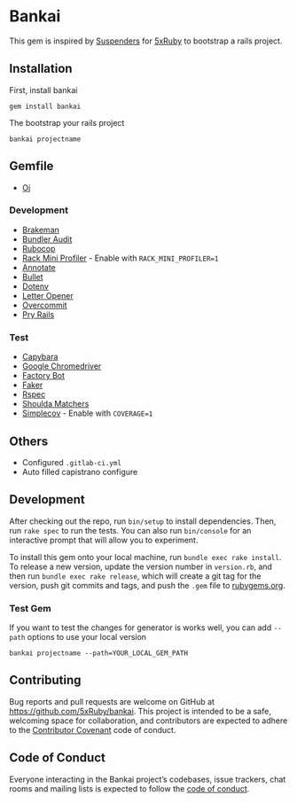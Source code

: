 Bankai
===

This gem is inspired by [Suspenders](https://github.com/thoughtbot/suspenders) for [5xRuby](https://5xruby.tw) to bootstrap a rails project.

## Installation

First, install bankai

```
gem install bankai
```

The bootstrap your rails project

```
bankai projectname
```

## Gemfile

* [Oj](http://www.ohler.com/oj/)

### Development

* [Brakeman](https://github.com/presidentbeef/brakeman)
* [Bundler Audit](https://github.com/rubysec/bundler-audit)
* [Rubocop](https://github.com/bbatsov/rubocop)
* [Rack Mini Profiler](https://github.com/MiniProfiler/rack-mini-profiler) - Enable with `RACK_MINI_PROFILER=1`
* [Annotate](https://github.com/ctran/annotate_models)
* [Bullet](https://github.com/flyerhzm/bullet)
* [Dotenv](https://github.com/bkeepers/dotenv)
* [Letter Opener](https://github.com/ryanb/letter_opener)
* [Overcommit](https://github.com/brigade/overcommit)
* [Pry Rails](https://github.com/rweng/pry-rails)

### Test

* [Capybara](https://github.com/jnicklas/capybara)
* [Google Chromedriver](https://sites.google.com/a/chromium.org/chromedriver/home)
* [Factory Bot](https://github.com/thoughtbot/factory_bot)
* [Faker](https://github.com/stympy/faker)
* [Rspec](https://github.com/rspec/rspec)
* [Shoulda Matchers](https://github.com/thoughtbot/shoulda-matchers)
* [Simplecov](https://github.com/colszowka/simplecov) - Enable with `COVERAGE=1`

## Others

* Configured `.gitlab-ci.yml`
* Auto filled capistrano configure

## Development

After checking out the repo, run `bin/setup` to install dependencies. Then, run `rake spec` to run the tests. You can also run `bin/console` for an interactive prompt that will allow you to experiment.

To install this gem onto your local machine, run `bundle exec rake install`. To release a new version, update the version number in `version.rb`, and then run `bundle exec rake release`, which will create a git tag for the version, push git commits and tags, and push the `.gem` file to [rubygems.org](https://rubygems.org).

### Test Gem

If you want to test the changes for generator is works well, you can add `--path` options to use your local version

```
bankai projectname --path=YOUR_LOCAL_GEM_PATH
```

## Contributing

Bug reports and pull requests are welcome on GitHub at https://github.com/5xRuby/bankai. This project is intended to be a safe, welcoming space for collaboration, and contributors are expected to adhere to the [Contributor Covenant](http://contributor-covenant.org) code of conduct.

## Code of Conduct

Everyone interacting in the Bankai project’s codebases, issue trackers, chat rooms and mailing lists is expected to follow the [code of conduct](https://github.com/5xRuby/bankai/blob/master/CODE_OF_CONDUCT.md).
